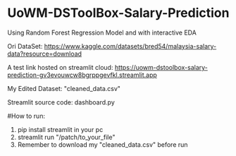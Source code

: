 # UoWM-DSToolBox-Salary-Prediction

Using Random Forest Regression Model and with interactive EDA

Ori DataSet: https://www.kaggle.com/datasets/bred54/malaysia-salary-data?resource=download

A test link hosted on streamlit cloud: https://uowm-dstoolbox-salary-prediction-gv3evouwcw8bgrppgevfkl.streamlit.app

My Edited Dataset: "cleaned_data.csv"

Streamlit source code: dashboard.py

#How to run:

1. pip install streamlit in your pc
2. streamlit run "/patch/to_your_file"
3. Remember to download my "cleaned_data.csv" before run
